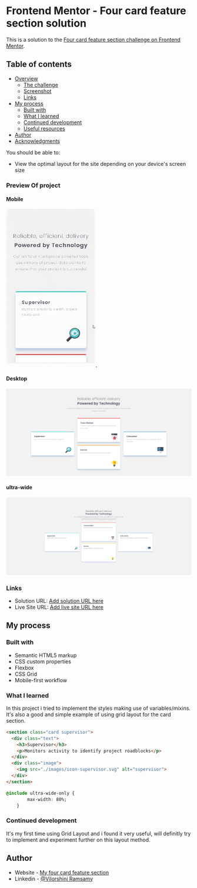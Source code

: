 # Frontend Mentor - Four card feature section solution

This is a solution to the [Four card feature section challenge on Frontend Mentor](https://www.frontendmentor.io/challenges/four-card-feature-section-weK1eFYK).

## Table of contents

- [Overview](#overview)
  - [The challenge](#the-challenge)
  - [Screenshot](#screenshot)
  - [Links](#links)
- [My process](#my-process)
  - [Built with](#built-with)
  - [What I learned](#what-i-learned)
  - [Continued development](#continued-development)
  - [Useful resources](#useful-resources)
- [Author](#author)
- [Acknowledgments](#acknowledgments)


You should be able to:

- View the optimal layout for the site depending on your device's screen size

### Preview Of project
#### Mobile
![Design preview mobile version](./images/mobile.gif).
#### Desktop
![Design preview desktop version](./images/desktop.png)
#### ultra-wide
![Design preview tablet version](./images/ultra-wide.png)


### Links

- Solution URL: [Add solution URL here](https://your-solution-url.com)
- Live Site URL: [Add live site URL here](https://your-live-site-url.com)

## My process

### Built with

- Semantic HTML5 markup
- CSS custom properties
- Flexbox
- CSS Grid
- Mobile-first workflow


### What I learned

In this project i tried to implement the styles making use of variables/mixins. It's also a good and simple example of using grid layout for the card section.

```html using section tag
<section class="card supervisor">
  <div class="text">
    <h3>Supervisor</h3>
    <p>Monitors activity to identify project roadblocks</p>
  </div>
  <div class="image">
    <img src="./images/icon-supervisor.svg" alt="supervisor">
  </div>
</section>
```
```css using mixins
@include ultra-wide-only {
        max-width: 80%;
    }
```

### Continued development

It's my first time using Grid Layout and i found it very useful, will definitly try to implement and experiment further on this layout method.


## Author

- Website - [My four card feature section](https://my-four-card-feature-section.netlify.app/)
- Linkedin - [@Vilorshini Ramsamy](https://www.linkedin.com/in/vilorshiniramsamy/)




